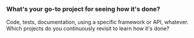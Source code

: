 ### What's your go-to project for seeing how it's done?

Code, tests, documentation, using a specific framework or API, whatever.  
Which projects do you continuously revisit to learn how it's done? 
